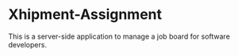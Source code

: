 # Xhipment-Assignment
This is a server-side application to manage a job board for software developers.
